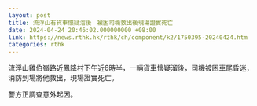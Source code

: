```yaml
---
layout: post
title: 流浮山有貨車懷疑溜後　被困司機救出後現場證實死亡
date: 2024-04-24 20:46:02.000000000 +08:00
link: https://news.rthk.hk/rthk/ch/component/k2/1750395-20240424.htm
categories: rthk
---
```


流浮山雞伯嶺路近鳳降村下午近6時半，一輛貨車懷疑溜後，司機被困車尾昏迷，消防到場將他救出，現場證實死亡。

警方正調查意外起因。
